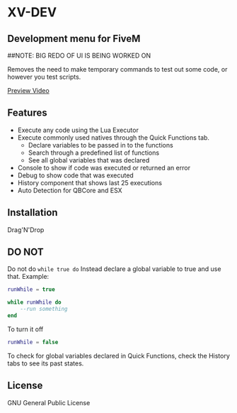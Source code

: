# XV-DEV
## Development menu for FiveM

##NOTE: BIG REDO OF UI IS BEING WORKED ON

Removes the need to make temporary commands to test out some code, or however you test scripts.

[Preview Video](https://streamable.com/s3q4xq)

## Features

- Execute any code using the Lua Executor 
- Execute commonly used natives through the Quick Functions tab.
     - Declare variables to be passed in to the functions
     - Search through a predefined list of functions
     - See all global variables that was declared
- Console to show if code was executed or returned an error
- Debug to show code that was executed
- History component that shows last 25 executions
- Auto Detection for QBCore and ESX

## Installation
Drag'N'Drop

## DO NOT

Do not do `while true do`
Instead declare a global variable to true and use that.
Example:
```lua
runWhile = true

while runWhile do
    --run something
end
```
To turn it off
```lua
runWhile = false
```
To check for global variables declared in Quick Functions, check the History tabs to see its past states.


## License

GNU General Public License

